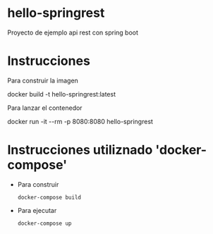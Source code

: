 # hello-springrest

Proyecto de ejemplo api rest con spring boot

# Instrucciones

Para construir la imagen

docker build -t hello-springrest:latest

Para lanzar el contenedor

docker run -it --rm -p 8080:8080 hello-springrest

# Instrucciones utiliznado 'docker-compose'

* Para construir
    ``` shell
  docker-compose build
    ```

* Para ejecutar
    ``` shell
  docker-compose up
    ```

